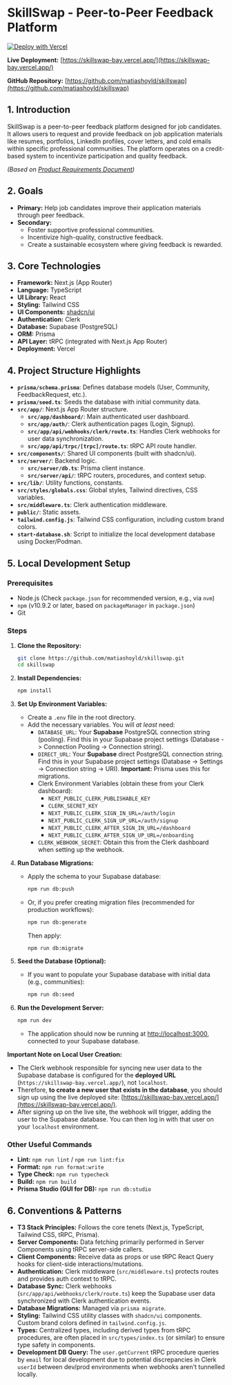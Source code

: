 # SkillSwap - Peer-to-Peer Feedback Platform

[![Deploy with Vercel](https://vercel.com/button)](https://skillswap-bay.vercel.app/)

**Live Deployment:** [https://skillswap-bay.vercel.app/](https://skillswap-bay.vercel.app/)

**GitHub Repository:** [https://github.com/matiashoyld/skillswap](https://github.com/matiashoyld/skillswap)

## 1. Introduction

SkillSwap is a peer-to-peer feedback platform designed for job candidates. It allows users to request and provide feedback on job application materials like resumes, portfolios, LinkedIn profiles, cover letters, and cold emails within specific professional communities. The platform operates on a credit-based system to incentivize participation and quality feedback.

*(Based on [Product Requirements Document](prd.md))*

## 2. Goals

*   **Primary:** Help job candidates improve their application materials through peer feedback.
*   **Secondary:**
    *   Foster supportive professional communities.
    *   Incentivize high-quality, constructive feedback.
    *   Create a sustainable ecosystem where giving feedback is rewarded.

## 3. Core Technologies

*   **Framework:** Next.js (App Router)
*   **Language:** TypeScript
*   **UI Library:** React
*   **Styling:** Tailwind CSS
*   **UI Components:** [shadcn/ui](https://ui.shadcn.com)
*   **Authentication:** Clerk
*   **Database:** Supabase (PostgreSQL)
*   **ORM:** Prisma
*   **API Layer:** tRPC (integrated with Next.js App Router)
*   **Deployment:** Vercel

## 4. Project Structure Highlights

*   **`prisma/schema.prisma`**: Defines database models (User, Community, FeedbackRequest, etc.).
*   **`prisma/seed.ts`**: Seeds the database with initial community data.
*   **`src/app/`**: Next.js App Router structure.
    *   **`src/app/dashboard/`**: Main authenticated user dashboard.
    *   **`src/app/auth/`**: Clerk authentication pages (Login, Signup).
    *   **`src/app/api/webhooks/clerk/route.ts`**: Handles Clerk webhooks for user data synchronization.
    *   **`src/app/api/trpc/[trpc]/route.ts`**: tRPC API route handler.
*   **`src/components/`**: Shared UI components (built with shadcn/ui).
*   **`src/server/`**: Backend logic.
    *   **`src/server/db.ts`**: Prisma client instance.
    *   **`src/server/api/`**: tRPC routers, procedures, and context setup.
*   **`src/lib/`**: Utility functions, constants.
*   **`src/styles/globals.css`**: Global styles, Tailwind directives, CSS variables.
*   **`src/middleware.ts`**: Clerk authentication middleware.
*   **`public/`**: Static assets.
*   **`tailwind.config.js`**: Tailwind CSS configuration, including custom brand colors.
*   **`start-database.sh`**: Script to initialize the local development database using Docker/Podman.

## 5. Local Development Setup

### Prerequisites

*   Node.js (Check `package.json` for recommended version, e.g., via `nvm`)
*   `npm` (v10.9.2 or later, based on `packageManager` in `package.json`)
*   Git

### Steps

1.  **Clone the Repository:**
    ```bash
    git clone https://github.com/matiashoyld/skillswap.git
    cd skillswap
    ```

2.  **Install Dependencies:**
    ```bash
    npm install
    ```

3.  **Set Up Environment Variables:**
    *   Create a `.env` file in the root directory.
    *   Add the necessary variables. You will *at least* need:
        *   `DATABASE_URL`: Your **Supabase** PostgreSQL connection string (pooling). Find this in your Supabase project settings (Database -> Connection Pooling -> Connection string).
        *   `DIRECT_URL`: Your **Supabase** direct PostgreSQL connection string. Find this in your Supabase project settings (Database -> Settings -> Connection string -> URI). **Important:** Prisma uses this for migrations.
        *   Clerk Environment Variables (obtain these from your Clerk dashboard):
            *   `NEXT_PUBLIC_CLERK_PUBLISHABLE_KEY`
            *   `CLERK_SECRET_KEY`
            *   `NEXT_PUBLIC_CLERK_SIGN_IN_URL=/auth/login`
            *   `NEXT_PUBLIC_CLERK_SIGN_UP_URL=/auth/signup`
            *   `NEXT_PUBLIC_CLERK_AFTER_SIGN_IN_URL=/dashboard`
            *   `NEXT_PUBLIC_CLERK_AFTER_SIGN_UP_URL=/onboarding`
        *   `CLERK_WEBHOOK_SECRET`: Obtain this from the Clerk dashboard when setting up the webhook.

4.  **Run Database Migrations:**
    *   Apply the schema to your Supabase database:
        ```bash
        npm run db:push
        ```
    *   Or, if you prefer creating migration files (recommended for production workflows):
        ```bash
        npm run db:generate
        ```
        Then apply:
        ```bash
        npm run db:migrate
        ```

5.  **Seed the Database (Optional):**
    *   If you want to populate your Supabase database with initial data (e.g., communities):
        ```bash
        npm run db:seed
        ```

6.  **Run the Development Server:**
    ```bash
    npm run dev
    ```
    *   The application should now be running at [http://localhost:3000](http://localhost:3000), connected to your Supabase database.

**Important Note on Local User Creation:**

*   The Clerk webhook responsible for syncing new user data to the Supabase database is configured for the **deployed URL** (`https://skillswap-bay.vercel.app/`), not `localhost`.
*   Therefore, **to create a new user that exists in the database**, you should sign up using the live deployed site: [https://skillswap-bay.vercel.app/](https://skillswap-bay.vercel.app/).
*   After signing up on the live site, the webhook will trigger, adding the user to the Supabase database. You can then log in with that user on your `localhost` environment.

### Other Useful Commands

*   **Lint:** `npm run lint` / `npm run lint:fix`
*   **Format:** `npm run format:write`
*   **Type Check:** `npm run typecheck`
*   **Build:** `npm run build`
*   **Prisma Studio (GUI for DB):** `npm run db:studio`

## 6. Conventions & Patterns

*   **T3 Stack Principles:** Follows the core tenets (Next.js, TypeScript, Tailwind CSS, tRPC, Prisma).
*   **Server Components:** Data fetching primarily performed in Server Components using tRPC server-side callers.
*   **Client Components:** Receive data as props or use tRPC React Query hooks for client-side interactions/mutations.
*   **Authentication:** Clerk middleware (`src/middleware.ts`) protects routes and provides auth context to tRPC.
*   **Database Sync:** Clerk webhooks (`src/app/api/webhooks/clerk/route.ts`) keep the Supabase user data synchronized with Clerk authentication events.
*   **Database Migrations:** Managed via `prisma migrate`.
*   **Styling:** Tailwind CSS utility classes with `shadcn/ui` components. Custom brand colors defined in `tailwind.config.js`.
*   **Types:** Centralized types, including derived types from tRPC procedures, are often placed in `src/types/index.ts` (or similar) to ensure type safety in components.
*   **Development DB Query:** The `user.getCurrent` tRPC procedure queries by `email` for local development due to potential discrepancies in Clerk `userId` between dev/prod environments when webhooks aren't tunnelled locally.
